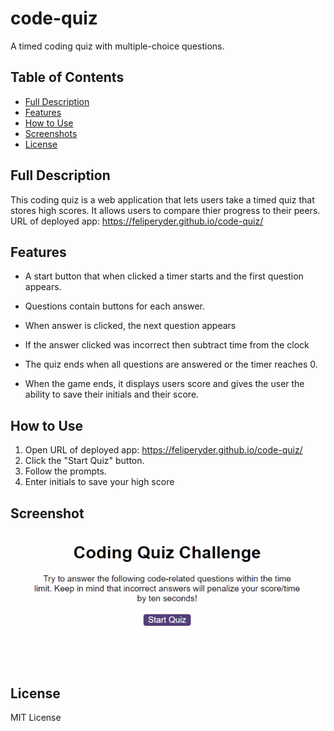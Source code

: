 # code-quiz
A timed coding quiz with multiple-choice questions.

## Table of Contents

- [Full Description](#full-description)
- [Features](#features)
- [How to Use](#how-to-use)
- [Screenshots](#screenshots)
- [License](#license)

## Full Description

This coding quiz is a web application that lets users take a timed quiz that stores high scores. It allows users to compare thier progress to their peers.
URL of deployed app:  https://feliperyder.github.io/code-quiz/

## Features

- A start button that when clicked a timer starts and the first question appears.
 
- Questions contain buttons for each answer.

- When answer is clicked, the next question appears

- If the answer clicked was incorrect then subtract time from the clock

- The quiz ends when all questions are answered or the timer reaches 0.

- When the game ends, it displays users score and gives the user the ability to save their initials and their score.

## How to Use

1. Open URL of deployed app:  https://feliperyder.github.io/code-quiz/
2. Click the "Start Quiz" button.
3. Follow the prompts.
4. Enter initials to save your high score

## Screenshot

![Code Quiz Screenshot](./assets/code-quiz-screenshot.png)

## License

MIT License
